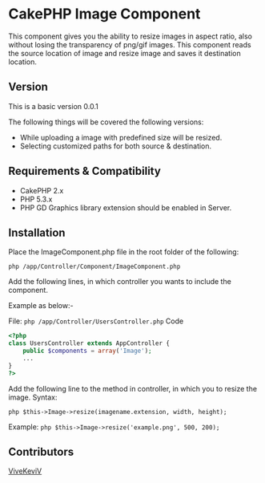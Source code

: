 CakePHP Image Component
=======================

This component gives you the ability to resize images in aspect ratio, also without losing the transparency of png/gif images. This component reads the source location of image and resize image and saves it destination location.

## Version
This is a basic version 0.0.1

The following things will be covered the following versions:
* While uploading a image with predefined size will be resized.
* Selecting customized paths for both source & destination.

## Requirements & Compatibility

* CakePHP 2.x
* PHP 5.3.x
* PHP GD Graphics library extension should be enabled in Server.

## Installation

Place the ImageComponent.php file in the root folder of the following:

```php /app/Controller/Component/ImageComponent.php```

Add the following lines, in which controller you wants to include the component.

Example as below:-

File:
```php /app/Controller/UsersController.php```
Code
```php
<?php
class UsersController extends AppController {
    public $components = array('Image');
    ...
}
?>
```

Add the following line to the method in controller, in which you to resize the image.
Syntax:

```php $this->Image->resize(imagename.extension, width, height);```

Example:
```php $this->Image->resize('example.png', 500, 200);```

## Contributors

[ViveKeviV](https://github.com/ViveKeviV)
